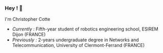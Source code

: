 ### Hey ! 👋

I'm Christopher Cotte
- *Currently :* Fifth-year student of robotics engineering school, ESIREM Dijon (FRANCE)
- *Previously :* 2-years undergraduate degree in Networks and Telecommunication, University of Clermont-Ferrand (FRANCE)

<!--
**ChristoXIV/ChristoXIV** is a ✨ _special_ ✨ repository because its `README.md` (this file) appears on your GitHub profile.

Here are some ideas to get you started:

- 🔭 I’m currently working on ...
- 🌱 I’m currently learning ...
- 👯 I’m looking to collaborate on ...
- 🤔 I’m looking for help with ...
- 💬 Ask me about ...
- 📫 How to reach me: ...
- 😄 Pronouns: ...
- ⚡ Fun fact: ...
-->
